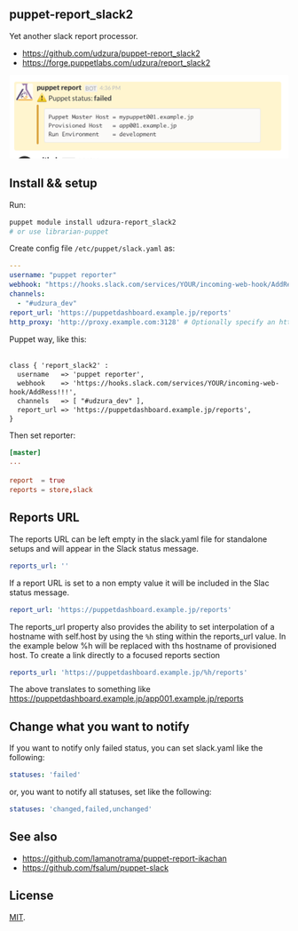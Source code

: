 puppet-report_slack2
--------------------

Yet another slack report processor.

* https://github.com/udzura/puppet-report_slack2
* https://forge.puppetlabs.com/udzura/report_slack2

![screen](./screen.png)

## Install && setup

Run:

```bash
puppet module install udzura-report_slack2
# or use librarian-puppet
```

Create config file `/etc/puppet/slack.yaml` as:

```yaml
---
username: "puppet reporter"
webhook: "https://hooks.slack.com/services/YOUR/incoming-web-hook/AddRess!!!"
channels:
  - "#udzura_dev"
report_url: 'https://puppetdashboard.example.jp/reports'
http_proxy: 'http://proxy.example.com:3128' # Optionally specify an http proxy to use when posting to slack.

```

Puppet way, like this:

```puppet

class { 'report_slack2' :
  username   => 'puppet reporter',
  webhook    => 'https://hooks.slack.com/services/YOUR/incoming-web-hook/AddRess!!!',
  channels   => [ "#udzura_dev" ],
  report_url => 'https://puppetdashboard.example.jp/reports',
}
```

Then set reporter:

```toml
[master]
...

report  = true
reports = store,slack
```

## Reports URL

The reports URL can be left empty in the slack.yaml file for standalone setups and will appear in the Slack status message.

```yaml
reports_url: ''
```

If a report URL is set to a non empty value it will be included in the Slac status message.

```yaml
report_url: 'https://puppetdashboard.example.jp/reports'
```

The reports_url property also provides the ability to set interpolation of a hostname with self.host by using the ```%h``` sting within the reports_url value.  In the example below %h will be replaced with ths hostname of provisioned host. To create a link directly to a focused reports section

```yaml
reports_url: 'https://puppetdashboard.example.jp/%h/reports'
```

The above translates to something like https://puppetdashboard.example.jp/app001.example.jp/reports

## Change what you want to notify

If you want to notify only failed status, you can set slack.yaml like the following:

```yaml
statuses: 'failed'
```

or, you want to notify all statuses, set like the following:

```yaml
statuses: 'changed,failed,unchanged'
```

## See also

* https://github.com/lamanotrama/puppet-report-ikachan
* https://github.com/fsalum/puppet-slack

## License

[MIT](./LICENSE).
